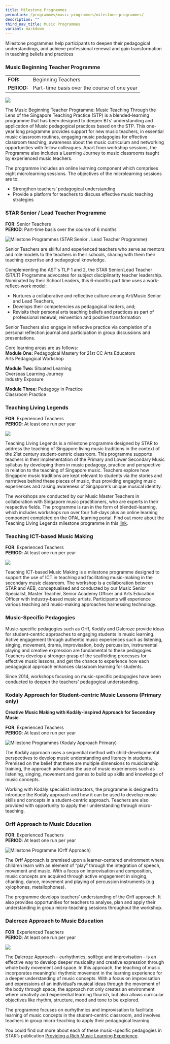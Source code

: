 ```yaml
---
title: Milestone Programmes
permalink: /programmes/music-programmes/milestone-programmes/
description: ""
third_nav_title: Music Programmes
variant: markdown
---
```

Milestone programmes help participants to deepen their pedagogical understandings, and achieve professional renewal and gain transformation in teaching beliefs and practices

### Music Beginning Teacher Programme

<table style="box-sizing: border-box;"><colgroup style="box-sizing: border-box;"><col style="box-sizing: border-box;"><col style="box-sizing: border-box;"></colgroup><tbody style="box-sizing: border-box;"><tr style="box-sizing: border-box;"><td style="box-sizing: border-box;"><strong style="box-sizing: border-box; font-weight: 600;">FOR:</strong></td><td style="box-sizing: border-box;">Beginning Teachers</td></tr><tr style="box-sizing: border-box;"><td style="box-sizing: border-box;"><strong style="box-sizing: border-box; font-weight: 600;">PERIOD:</strong></td><td style="box-sizing: border-box;">Part-time basis over the course of one year</td></tr></tbody></table>

![](/images/2-4-1-dalcroze.jpg)

The Music Beginning Teacher Programme: Music Teaching Through the Lens of the Singapore Teaching Practice (STP) is a blended-learning programme that has been designed to deepen BTs’ understanding and application of Music pedagogical practices based on the STP. This one-year long programme provides support for new music teachers, in essential music classroom routines, engaging music pedagogies for effective classroom teaching, awareness about the music curriculum and networking opportunities with fellow colleagues. Apart from workshop sessions, the Programme also includes a Learning Journey to music classrooms taught by experienced music teachers.  
  
The programme includes an online learning component which comprises eight microlearning sessions. The objectives of the microlearning sessions are to:

*   Strengthen teachers’ pedagogical understanding
*   Provide a platform for teachers to discuss effective music teaching strategies

### STAR Senior / Lead Teacher Programme

**FOR**: Senior Teachers  
**PERIOD**: Part-time basis over the course of 6 months

![Milestone Programmes (STAR Senior . Lead Teacher Programme)](/images/starseniorlead.jpg)

Senior Teachers are skilful and experienced teachers who serve as mentors and role models to the teachers in their schools, sharing with them their teaching expertise and pedagogical knowledge.

Complementing the AST's TLP 1 and 2, the STAR Senior/Lead Teacher (ST/LT) Programme advocates for subject disciplinarity teacher leadership. Nominated by their School Leaders, this 6-months part time uses a work-reflect-work model:

*   Nurtures a collaborative and reflective culture among Art/Music Senior and Lead Teachers,
*   Develops their competencies as pedagogical leaders, and;
*   Revisits their personal arts teaching beliefs and practices as part of professional renewal, reinvention and positive transformation

Senior Teachers also engage in reflective practice via completion of a personal reflection journal and participation in group discussions and presentations.

Core learning areas are as follows:  
**Module One:**&nbsp;Pedagogical Mastery for 21st CC Arts Educators  
Arts Pedagogical Workshop  
  
**Module Two:**&nbsp;Situated Learning  
Overseas Learning Journey  
Industry Exposure&nbsp;  
  
**Module Three:**&nbsp;Pedagogy in Practice  
Classroom Practice

### Teaching Living Legends

**FOR**: Experienced Teachers  
**PERIOD**: At least one run per year

![](/images/teaching-living-legends-min.jpg)

Teaching Living Legends is a milestone programme designed by STAR to address the teaching of Singapore living music traditions in the context of the 21st century student-centric classroom. This programme supports teachers in their implementation of the Primary and Lower Secondary Music syllabus by developing them in music pedagogy, practice and perspective in relation to the teaching of Singapore music. Teachers explore how Singapore music traditions are kept relevant to students via the stories and narratives behind these pieces of music, thus providing engaging music experiences and raising awareness of Singapore's unique musical identity.  
  
The workshops are conducted by our Music Master Teachers in collaboration with Singapore music practitioners, who are experts in their respective fields. The programme is run in the form of blended-learning, which includes workshops run over four full-days plus an online learning component completed on the OPAL learning portal. Find out more about the Teaching Living Legends milestone programme in this&nbsp;[link](https://vimeo.com/159020637/46a2118096).&nbsp;  

### Teaching ICT-based Music Making

**FOR**: Experienced Teachers  
**PERIOD**: At least one run per year

![](/images/teaching-ict-based-music-making-min.jpg)

Teaching ICT-based Music Making is a milestone programme designed to support the use of ICT in teaching and facilitating music-making in the secondary music classroom. The workshop is a collaboration between STAR and AEB, conceptualised and conducted by our Music Senior Specialist, Master Teacher, Senior Academy Officer and Arts Education Officer with industry-based music artists. Participants will experience various teaching and music-making approaches harnessing technology.

### Music-Specific Pedagogies

Music-specific pedagogies such as Orff, Kodály and Dalcroze provide ideas for student-centric approaches to engaging students in music learning. Active engagement through authentic music experiences such as listening, singing, movement, drama, improvisation, body percussion, instrumental playing and creative expression are fundamental to these pedagogies. Teachers develop a stronger grasp of the scaffolding processes for effective music lessons, and get the chance to experience how each pedagogical approach enhances classroom learning for students.  
  
Since 2014, workshops focusing on music-specific pedagogies have been conducted to deepen the teachers' pedagogical understanding.

### Kodály Approach for Student-centric Music Lessons (Primary only)

**Creative Music Making with Kodály-inspired Approach for Secondary Music**

**FOR**: Experienced Teachers  
**PERIOD**: At least one run per year  

![Milestone Programmes (Kodaly Approach Primary)](/images/kodalyapproachprimary.jpg)

The Kodály approach uses a sequential method with child-developmental perspectives to develop music understanding and literacy in students. Premised on the belief that there are multiple dimensions to musicianship training, the approach advocates the use of music experiences such as listening, singing, movement and games to build up skills and knowledge of music concepts.  
  
Working with Kodály specialist instructors, the programme is designed to introduce the Kodály approach and how it can be used to develop music skills and concepts in a student-centric approach. Teachers are also provided with opportunity to apply their understanding through micro-teaching.

### Orff Approach to Music Education

**FOR**: Experienced Teachers  
**PERIOD**: At least one run per year

![Milestone Programme (Orff Approach)](/images/orffapproach.jpg)

The Orff Approach is premised upon a learner-centered environment where children learn with an element of “play” through the integration of speech, movement and music. With a focus on improvisation and composition, music concepts are acquired through active engagement in singing, chanting, dance, movement and playing of percussion instruments (e.g. xylophones, metallophones).  
  
The programme develops teachers’ understanding of the Orff approach. It also provides opportunities for teachers to analyse, plan and apply their understanding in group micro-teaching sessions throughout the workshop.

### Dalcroze Approach to Music Education

**FOR**: Experienced Teachers  
**PERIOD**: At least one run per year

![](/images/dalcroze-min.jpg)

The Dalcroze Approach - eurhythmics, solfège and improvisation - is an effective way to develop deeper musicality and creative expression through whole body movement and space. In this approach, the teaching of music incorporates meaningful rhythmic movement in the learning experience for a deeper understanding of music concepts. With a focus on improvisation and expressions of an individual’s musical ideas through the movement of the body through space, the approach not only creates an environment where creativity and experiential learning flourish, but also allows curricular objectives like rhythm, structure, mood and tone to be explored.  
  
The programme focuses on eurhythmics and improvisation to facilitate learning of music concepts in the student-centric classroom, and involves teachers in group micro-teaching to apply their pedagogical learning.  
  
You could find out more about each of these music-specific pedagogies in STAR’s publication&nbsp;[](https://www.star.moe.edu.sg/resources/star-post-music)[Providing a Rich Music Learning Experience](https://star.moe.edu.sg/resources/music-resources/providing-a-rich-music-learning-experience/).